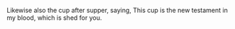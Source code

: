 Likewise also the cup after supper, saying, This cup is the new testament in my blood, which is shed for you.
